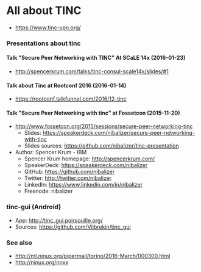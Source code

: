 # All about TINC

* https://www.tinc-vpn.org/

### Presentations about tinc

#### Talk "Secure Peer Networking with TINC" At SCaLE 14x (2016-01-23)

* http://spencerkrum.com/talks/tinc-consul-scale14x/slides/#1

#### Talk about Tinc at Rootconf 2016 (2016-01-14)

* https://rootconf.talkfunnel.com/2016/12-tinc

#### Talk "Secure Peer Networking with tinc" at Fossetcon (2015-11-20)

* http://www.fossetcon.org/2015/sessions/secure-peer-networking-tinc
  - Slides: https://speakerdeck.com/nibalizer/secure-peer-networking-with-tinc
  - Slides sources: https://github.com/nibalizer/tinc-presentation
* Author: Spencer Krum - IBM
  - Spencer Krum homepage: http://spencerkrum.com/
  - SpeakerDeck: https://speakerdeck.com/nibalizer
  - GitHub: https://github.com/nibalizer
  - Twitter: http://twitter.com/nibalizer
  - LinkedIn: https://www.linkedin.com/in/nibalizer
  - Freenode: nibalizer

### tinc-gui (Android)

* App: http://tinc_gui.poirsouille.org/
* Sources: https://github.com/Vilbrekin/tinc_gui

### See also

* http://ml.ninux.org/pipermail/torino/2016-March/000300.html
* http://ninux.org/nnxx
  

<!-- EOF -->